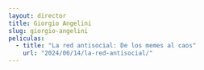```yaml
---
layout: director
title: Giorgio Angelini
slug: giorgio-angelini
peliculas:
  - title: "La red antisocial: De los memes al caos"
    url: "2024/06/14/la-red-antisocial/"
---
```

